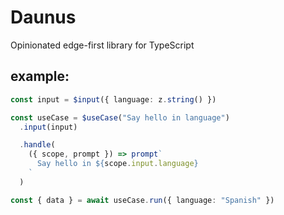 # Daunus
Opinionated edge-first library for TypeScript

## example: 

```typescript
const input = $input({ language: z.string() })

const useCase = $useCase("Say hello in language")
  .input(input)

  .handle(
    ({ scope, prompt }) => prompt`
      Say hello in ${scope.input.language}
    `
  )

const { data } = await useCase.run({ language: "Spanish" })
```
